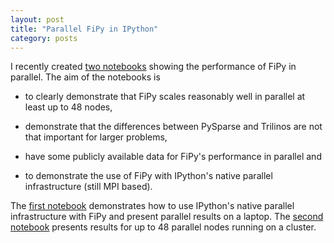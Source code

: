 ```yaml
---
layout: post
title: "Parallel FiPy in IPython"
category: posts
---
```


I recently created
[two notebooks](http://nbviewer.ipython.org/github/wd15/fipy-efficiency/tree/master/notebooks/)
showing the performance of FiPy in parallel. The aim of the notebooks
is

 * to clearly demonstrate that FiPy scales reasonably well in parallel at
   least up to 48 nodes,
 
 * demonstrate that the differences between PySparse and Trilinos are
   not that important for larger problems,
   
 * have some publicly available data for FiPy's performance in parallel and 
 
 * to demonstrate the use of FiPy with IPython's native parallel
   infrastructure (still MPI based).

The
[first notebook](http://nbviewer.ipython.org/github/wd15/fipy-efficiency/blob/master/notebooks/FiPy-IPython.ipynb)
demonstrates how to use IPython's native parallel infrastructure with
FiPy and present parallel results on a laptop. The
[second notebook](http://nbviewer.ipython.org/github/wd15/fipy-efficiency/blob/master/notebooks/cluster.ipynb)
presents results for up to 48 parallel nodes running on a cluster.
   
